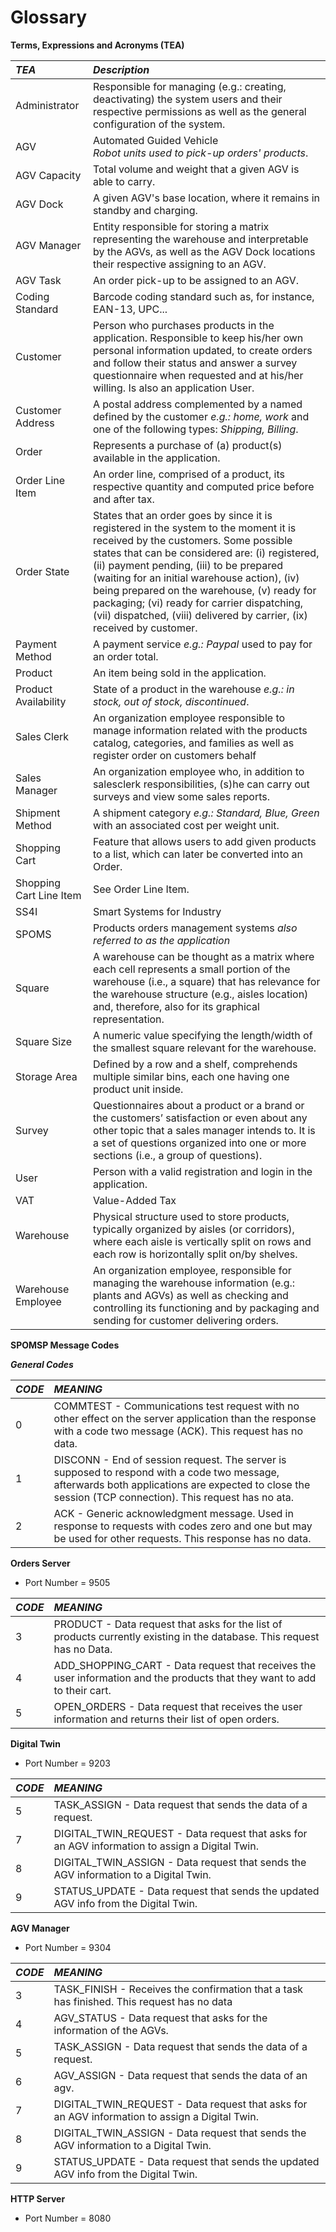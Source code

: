 # Glossary

**Terms, Expressions and Acronyms (TEA)**

| **_TEA_**               | **_Description_**                                                                                                                                                                                                                                                                                                                                                                                                                                    |                                       
|:------------------------|:-----------------------------------------------------------------------------------------------------------------------------------------------------------------------------------------------------------------------------------------------------------------------------------------------------------------------------------------------------------------------------------------------------------------------------------------------------|
| Administrator           | Responsible for managing (e.g.: creating, deactivating) the system users and their respective permissions as well as the general configuration of the system.                                                                                                                                                                                                                                                                                        |
| AGV                     | Automated Guided Vehicle <br> *Robot units used to pick-up orders' products*.                                                                                                                                                                                                                                                                                                                                                                        |
| AGV Capacity            | Total volume and weight that a given AGV is able to carry.                                                                                                                                                                                                                                                                                                                                                                                           |
| AGV Dock                | A given AGV's base location, where it remains in standby and charging.                                                                                                                                                                                                                                                                                                                                                                               |
| AGV Manager             | Entity responsible for storing a matrix representing the warehouse and interpretable by the AGVs, as well as the AGV Dock locations their respective assigning to an AGV.                                                                                                                                                                                                                                                                            |
| AGV Task                | An order pick-up to be assigned to an AGV.                                                                                                                                                                                                                                                                                                                                                                                                           |
| Coding Standard         | Barcode coding standard such as, for instance, EAN-13, UPC...                                                                                                                                                                                                                                                                                                                                                                                        |
| Customer                | Person who purchases products in the application. Responsible to keep his/her own personal information updated, to create orders and follow their status and answer a survey questionnaire when requested and at his/her willing. Is also an application User.                                                                                                                                                                                       |
| Customer Address        | A postal address complemented by a named defined by the customer *e.g.: home, work* and one of the following types: *Shipping, Billing*.                                                                                                                                                                                                                                                                                                             |
| Order                   | Represents a purchase of (a) product(s) available in the application.                                                                                                                                                                                                                                                                                                                                                                                |
| Order Line Item         | An order line, comprised of a product, its respective quantity and computed price before and after tax.                                                                                                                                                                                                                                                                                                                                              |
| Order State             | States that an order goes by since it is registered in the system to the moment it is received by the customers. Some possible states that can be considered are: (i) registered, (ii) payment pending, (iii) to be prepared (waiting for an initial warehouse action), (iv) being prepared on the warehouse, (v) ready for packaging; (vi) ready for carrier dispatching, (vii) dispatched, (viii) delivered by carrier, (ix) received by customer. |
| Payment Method          | A payment service *e.g.: Paypal* used to pay for an order total.                                                                                                                                                                                                                                                                                                                                                                                     |
| Product                 | An item being sold in the application.                                                                                                                                                                                                                                                                                                                                                                                                               |
| Product Availability    | State of a product in the warehouse *e.g.: in stock, out of stock, discontinued*.                                                                                                                                                                                                                                                                                                                                                                    |
| Sales Clerk             | An organization employee responsible to manage information related with the products catalog, categories, and families as well as register order on customers behalf                                                                                                                                                                                                                                                                                 |
| Sales Manager           | An organization employee who, in addition to salesclerk responsibilities, (s)he can carry out surveys and view some sales reports.                                                                                                                                                                                                                                                                                                                   |
| Shipment Method         | A shipment category *e.g.: Standard, Blue, Green* with an associated cost per weight unit.                                                                                                                                                                                                                                                                                                                                                           |
| Shopping Cart           | Feature that allows users to add given products to a list, which can later be converted into an Order.                                                                                                                                                                                                                                                                                                                                               |
| Shopping Cart Line Item | See Order Line Item.                                                                                                                                                                                                                                                                                                                                                                                                                                 |
| SS4I                    | Smart Systems for Industry                                                                                                                                                                                                                                                                                                                                                                                                                           |
| SPOMS                   | Products orders management systems *also referred to as the application*                                                                                                                                                                                                                                                                                                                                                                             |
| Square                  | A warehouse can be thought as a matrix where each cell represents a small portion of the warehouse (i.e., a square) that has relevance for the warehouse structure (e.g., aisles location) and, therefore, also for its graphical representation.                                                                                                                                                                                                    |
| Square Size             | A numeric value specifying the length/width of the smallest square relevant for the warehouse.                                                                                                                                                                                                                                                                                                                                                       |
| Storage Area            | Defined by a row and a shelf, comprehends multiple similar bins, each one having one product unit inside.                                                                                                                                                                                                                                                                                                                                            |
| Survey                  | Questionnaires about a product or a brand or the customers’ satisfaction or even about any other topic that a sales manager intends to. It is a set of questions organized into one or more sections (i.e., a group of questions).                                                                                                                                                                                                                   | 
| User                    | Person with a valid registration and login in the application.                                                                                                                                                                                                                                                                                                                                                                                       |
| VAT                     | Value-Added Tax                                                                                                                                                                                                                                                                                                                                                                                                                                      |
| Warehouse               | Physical structure used to store products, typically organized by aisles (or corridors), where each aisle is vertically split on rows and each row is horizontally split on/by shelves.                                                                                                                                                                                                                                                              |
| Warehouse Employee      | An organization employee, responsible for managing the warehouse information (e.g.: plants and AGVs) as well as checking and controlling its functioning and by packaging and sending for customer delivering orders.                                                                                                                                                                                                                                |


**SPOMSP Message Codes**

***General Codes***

| **_CODE_** | **_MEANING_**                                                                                                                                                                                           |                                       
|:-----------|:--------------------------------------------------------------------------------------------------------------------------------------------------------------------------------------------------------|
| 0          | COMMTEST - Communications test request with no other effect on the server application than the response with a code two message (ACK). This request has no data.                                        |
| 1          | DISCONN - End of session request. The server is supposed to respond with a code two message, afterwards both applications are expected to close the session (TCP connection). This request  has no ata. |
| 2          | ACK - Generic acknowledgment message. Used in response to requests with codes zero and one but may be used for other requests. This response has no data.                                               |

**Orders Server**

 - Port Number = 9505

| **_CODE_** | **_MEANING_**                                                                                                             |                                       
|:-----------|:--------------------------------------------------------------------------------------------------------------------------|
| 3          | PRODUCT - Data request that asks for the list of products currently existing in the database. This request has no Data.   |
| 4          | ADD_SHOPPING_CART - Data request that receives the user information and the products that they want to add to their cart. |
| 5          | OPEN_ORDERS - Data request that receives the user information and returns their list of open orders.                      |

**Digital Twin**

- Port Number = 9203

| **_CODE_** | **_MEANING_**                                                                                  |                                       
|:-----------|:-----------------------------------------------------------------------------------------------|
| 5          | TASK_ASSIGN - Data request that sends the data of a request.                                   |
| 7          | DIGITAL_TWIN_REQUEST - Data request that asks for an AGV information to assign a Digital Twin. |
| 8          | DIGITAL_TWIN_ASSIGN - Data request that sends the AGV information to a Digital Twin.           |
| 9          | STATUS_UPDATE - Data request that sends the updated AGV info from the Digital Twin.            |

**AGV Manager**

- Port Number = 9304

| **_CODE_** | **_MEANING_**                                                                                  |                                       
|:-----------|:-----------------------------------------------------------------------------------------------|
| 3          | TASK_FINISH - Receives the confirmation that a task has finished. This request has no data     |
| 4          | AGV_STATUS - Data request that asks for the information of the AGVs.                           |
| 5          | TASK_ASSIGN - Data request that sends the data of a request.                                   |
| 6          | AGV_ASSIGN - Data request that sends the data of an agv.                                       |
| 7          | DIGITAL_TWIN_REQUEST - Data request that asks for an AGV information to assign a Digital Twin. |
| 8          | DIGITAL_TWIN_ASSIGN - Data request that sends the AGV information to a Digital Twin.           |
| 9          | STATUS_UPDATE - Data request that sends the updated AGV info from the Digital Twin.            |

**HTTP Server**

- Port Number = 8080